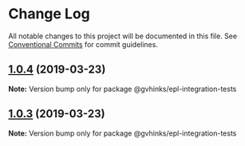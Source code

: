 # Change Log

All notable changes to this project will be documented in this file.
See [Conventional Commits](https://conventionalcommits.org) for commit guidelines.

## [1.0.4](https://github.com/ghinks/epl-ml-mono-repo/compare/v1.0.3...v1.0.4) (2019-03-23)

**Note:** Version bump only for package @gvhinks/epl-integration-tests





## [1.0.3](https://github.com/ghinks/epl-ml-mono-repo/compare/v1.0.2...v1.0.3) (2019-03-23)

**Note:** Version bump only for package @gvhinks/epl-integration-tests
